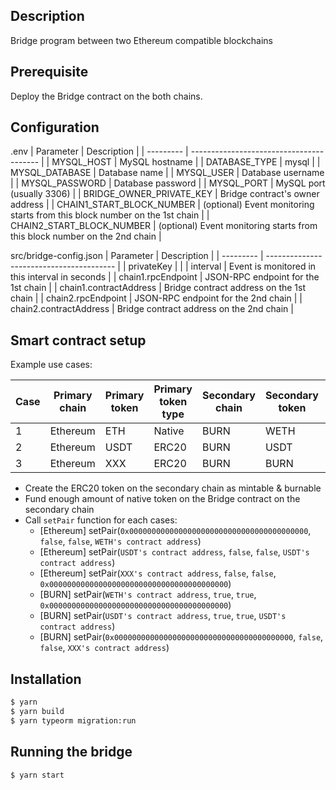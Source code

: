 ## Description
Bridge program between two Ethereum compatible blockchains

## Prerequisite
Deploy the Bridge contract on the both chains.

## Configuration
.env
| Parameter | Description |
| --------- | ---------------------------------------- |
| MYSQL_HOST | MySQL hostname |
| DATABASE_TYPE | mysql |
| MYSQL_DATABASE | Database name |
| MYSQL_USER | Database username |
| MYSQL_PASSWORD | Database password |
| MYSQL_PORT | MySQL port (usually 3306) |
| BRIDGE_OWNER_PRIVATE_KEY | Bridge contract's owner address |
| CHAIN1_START_BLOCK_NUMBER | (optional) Event monitoring starts from this block number on the 1st chain |
| CHAIN2_START_BLOCK_NUMBER | (optional) Event monitoring starts from this block number on the 2nd chain |

src/bridge-config.json
| Parameter | Description |
| --------- | ---------------------------------------- |
| privateKey |  |
| interval | Event is monitored in this interval in seconds |
| chain1.rpcEndpoint | JSON-RPC endpoint for the 1st chain |
| chain1.contractAddress | Bridge contract address on the 1st chain |
| chain2.rpcEndpoint | JSON-RPC endpoint for the 2nd chain |
| chain2.contractAddress | Bridge contract address on the 2nd chain |

## Smart contract setup
Example use cases:

| Case | Primary chain | Primary token | Primary token type | Secondary chain | Secondary token | Secondary token type |
| --------- | --------- | --------- | --------- | --------- | --------- | --------- |
| 1 | Ethereum | ETH | Native | BURN | WETH | ERC20 |
| 2 | Ethereum | USDT | ERC20 | BURN | USDT | ERC20 |
| 3 | Ethereum | XXX | ERC20 | BURN | BURN | Native |

- Create the ERC20 token on the secondary chain as mintable & burnable
- Fund enough amount of native token on the Bridge contract on the secondary chain
- Call `setPair` function for each cases:
  - [Ethereum] setPair(`0x0000000000000000000000000000000000000000`, `false`, `false`, `WETH's contract address`)
  - [Ethereum] setPair(`USDT's contract address`, `false`, `false`, `USDT's contract address`)
  - [Ethereum] setPair(`XXX's contract address`, `false`, `false`, `0x0000000000000000000000000000000000000000`)
  - [BURN] setPair(`WETH's contract address`, `true`, `true`, `0x0000000000000000000000000000000000000000`)
  - [BURN] setPair(`USDT's contract address`, `true`, `true`, `USDT's contract address`)
  - [BURN] setPair(`0x0000000000000000000000000000000000000000`, `false`, `false`, `XXX's contract address`)

## Installation

```bash
$ yarn
$ yarn build
$ yarn typeorm migration:run
```

## Running the bridge

```bash
$ yarn start
```

